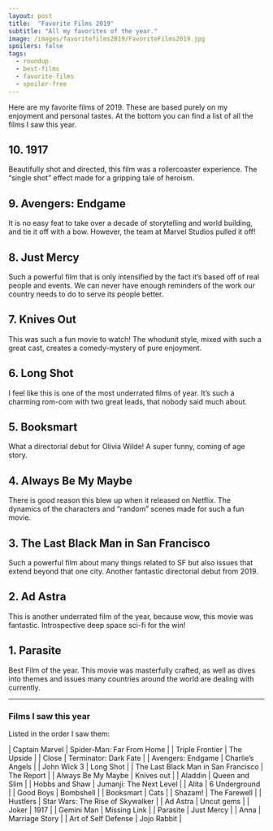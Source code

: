 ```yaml
---
layout: post
title:  "Favorite Films 2019"
subtitle: "All my favorites of the year."
image: /images/favoritefilms2019/FavoriteFilms2019.jpg
spoilers: false
tags:
  - roundup
  - best-films
  - favorite-films
  - spoiler-free
---
```

Here are my favorite films of 2019. These are based purely on my enjoyment and personal tastes. At the bottom you can find a list of all the films I saw this year.

## 10. 1917
Beautifully shot and directed, this film was a rollercoaster experience. The “single shot” effect made for a gripping tale of heroism.

## 9. Avengers: Endgame
It is no easy feat to take over a decade of storytelling  and world building, and tie it off with a bow. However, the team at Marvel Studios pulled it off!

## 8. Just Mercy
Such a powerful film that is only intensified by the fact it’s based off of real people and events. We can never have enough reminders of the work our country needs to do to serve its people better.

## 7. Knives Out
This was such a fun movie to watch! The whodunit style, mixed with such a great cast, creates a comedy-mystery of pure enjoyment.

## 6. Long Shot
I feel like this is one of the most underrated films of year. It’s such a charming rom-com with two great leads, that nobody said much about.

## 5. Booksmart
What a directorial debut for Olivia Wilde! A super funny, coming of age story.

## 4. Always Be My Maybe
There is good reason this blew up when it released on Netflix. The dynamics of the characters and “random” scenes made for such a fun movie.

## 3. The Last Black Man in San Francisco
Such a powerful film about many things related to SF but also issues that extend beyond that one city. Another fantastic directorial debut from 2019.

## 2. Ad Astra
This is another underrated film of the year, because wow, this movie was fantastic. Introspective deep space sci-fi for the win!

## 1. Parasite
Best Film of the year. This movie was masterfully crafted, as well as dives into themes and issues many countries around the world are dealing with currently.

---

### Films I saw this year

Listed in the order I saw them:

| Captain Marvel | Spider-Man: Far From Home |
| Triple Frontier | The Upside |
| Close | Terminator: Dark Fate |
| Avengers: Endgame | Charlie’s Angels |
| John Wick 3 | Long Shot |
| The Last Black Man in San Francisco | The Report |
| Always Be My Maybe | Knives out |
| Aladdin | Queen and Slim |
| Hobbs and Shaw | Jumanji: The Next Level |
| Alita | 6 Underground |
| Good Boys | Bombshell |
| Booksmart | Cats |
| Shazam! | The Farewell |
| Hustlers | Star Wars: The Rise of Skywalker |
| Ad Astra | Uncut gems |
| Joker | 1917 |
| Gemini Man | Missing Link |
| Parasite | Just Mercy |
| Anna | Marriage Story |
| Art of Self Defense | Jojo Rabbit |
